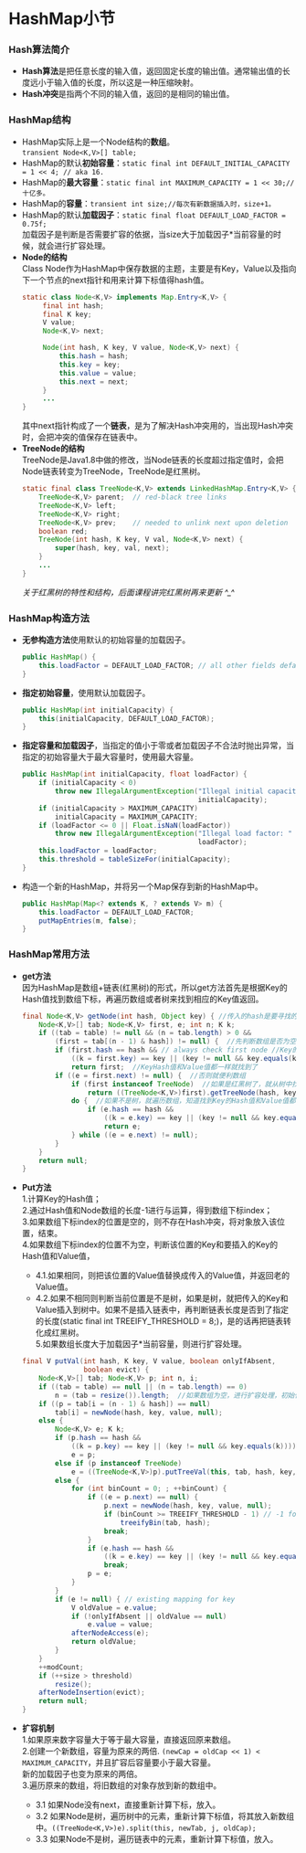 # HashMap小节  
### Hash算法简介
- **Hash算法**是把任意长度的输入值，返回固定长度的输出值。通常输出值的长度远小于输入值的长度，所以这是一种压缩映射。
- **Hash冲突**是指两个不同的输入值，返回的是相同的输出值。  

### HashMap结构  
- HashMap实际上是一个Node结构的**数组**。  
 `transient Node<K,V>[] table;`   
- HashMap的默认**初始容量**：`static final int DEFAULT_INITIAL_CAPACITY = 1 << 4; // aka 16.`
- HashMap的**最大容量**：`static final int MAXIMUM_CAPACITY = 1 << 30;//十亿多。`
- HashMap的**容量**：`transient int size;//每次有新数据插入时，size+1。`
- HashMap的默认**加载因子**：`static final float DEFAULT_LOAD_FACTOR = 0.75f;`  
加载因子是判断是否需要扩容的依据，当size大于加载因子*当前容量的时候，就会进行扩容处理。
- **Node的结构**  
Class Node作为HashMap中保存数据的主题，主要是有Key，Value以及指向下一个节点的next指针和用来计算下标值得hash值。
   ```java
   static class Node<K,V> implements Map.Entry<K,V> {
        final int hash;
        final K key;
        V value;
        Node<K,V> next;

        Node(int hash, K key, V value, Node<K,V> next) {
            this.hash = hash;
            this.key = key;
            this.value = value;
            this.next = next;
        }
		...
   }
   ``` 
  其中next指针构成了一个**链表**，是为了解决Hash冲突用的，当出现Hash冲突时，会把冲突的值保存在链表中。 
- **TreeNode的结构**   
TreeNode是Java1.8中做的修改，当Node链表的长度超过指定值时，会把Node链表转变为TreeNode，TreeNode是红黑树。
	```java
	static final class TreeNode<K,V> extends LinkedHashMap.Entry<K,V> {
        TreeNode<K,V> parent;  // red-black tree links
        TreeNode<K,V> left;
        TreeNode<K,V> right;
        TreeNode<K,V> prev;    // needed to unlink next upon deletion
        boolean red;
        TreeNode(int hash, K key, V val, Node<K,V> next) {
            super(hash, key, val, next);
        }
		...
	}
	```
	*关于红黑树的特性和结构，后面课程讲完红黑树再来更新 ^_^*
### HashMap构造方法
- **无参构造方法**使用默认的初始容量的加载因子。
    ```java
    public HashMap() {
        this.loadFactor = DEFAULT_LOAD_FACTOR; // all other fields defaulted
    }
    ```
- **指定初始容量**，使用默认加载因子。
	```java
	public HashMap(int initialCapacity) {
        this(initialCapacity, DEFAULT_LOAD_FACTOR);
    }
	```
- **指定容量和加载因子**，当指定的值小于零或者加载因子不合法时抛出异常，当指定的初始容量大于最大容量时，使用最大容量。
	```java
	public HashMap(int initialCapacity, float loadFactor) {
        if (initialCapacity < 0)
            throw new IllegalArgumentException("Illegal initial capacity: " +
                                               initialCapacity);
        if (initialCapacity > MAXIMUM_CAPACITY)
            initialCapacity = MAXIMUM_CAPACITY;
        if (loadFactor <= 0 || Float.isNaN(loadFactor))
            throw new IllegalArgumentException("Illegal load factor: " +
                                               loadFactor);
        this.loadFactor = loadFactor;
        this.threshold = tableSizeFor(initialCapacity);
    }
	```
- 构造一个新的HashMap，并将另一个Map保存到新的HashMap中。
	```java
	public HashMap(Map<? extends K, ? extends V> m) {
        this.loadFactor = DEFAULT_LOAD_FACTOR;
        putMapEntries(m, false);
    }
	```
### HashMap常用方法
- **get方法**  
	因为HashMap是数组+链表(红黑树)的形式，所以get方法首先是根据Key的Hash值找到数组下标，再遍历数组或者树来找到相应的Key值返回。
	```java
	final Node<K,V> getNode(int hash, Object key) { //传入的hash是要寻找的Key的Hash（getNode(hash(key), key)）
        Node<K,V>[] tab; Node<K,V> first, e; int n; K k;
        if ((tab = table) != null && (n = tab.length) > 0 &&
            (first = tab[(n - 1) & hash]) != null) {  //先判断数组是否为空，再判断这个Key的Hash对应的数组位置是否为空
            if (first.hash == hash && // always check first node //Key的Hash值判断
                ((k = first.key) == key || (key != null && key.equals(k))))  //Key的Value值判断
                return first;  //KeyHash值和Value值都一样就找到了
            if ((e = first.next) != null) {  //否则就便利数组
                if (first instanceof TreeNode)  //如果是红黑树了，就从树中找
                    return ((TreeNode<K,V>)first).getTreeNode(hash, key);
                do {  //如果不是树，就遍历数组，知道找到Key的Hash值和Value值都一样的对象。
                    if (e.hash == hash &&
                        ((k = e.key) == key || (key != null && key.equals(k))))
                        return e;
                } while ((e = e.next) != null);
            }
        }
        return null;
    }
	```  
- **Put方法**  
	1.计算Key的Hash值；  
	2.通过Hash值和Node数组的长度-1进行与运算，得到数组下标index；  
	3.如果数组下标index的位置是空的，则不存在Hash冲突，将对象放入该位置，结束。  
	4.如果数组下标index的位置不为空，判断该位置的Key和要插入的Key的Hash值和Value值，  
	- 4.1.如果相同，则把该位置的Value值替换成传入的Value值，并返回老的Value值。 
	- 4.2.如果不相同则判断当前位置是不是树，如果是树，就把传入的Key和Value插入到树中。如果不是插入链表中，再判断链表长度是否到了指定的长度(static final int TREEIFY_THRESHOLD = 8;)，是的话再把链表转化成红黑树。  
	5.如果数组长度大于加载因子*当前容量，则进行扩容处理。  
	
	```java
	final V putVal(int hash, K key, V value, boolean onlyIfAbsent,
                   boolean evict) {
        Node<K,V>[] tab; Node<K,V> p; int n, i;
        if ((tab = table) == null || (n = tab.length) == 0)
            n = (tab = resize()).length;  //如果数组为空，进行扩容处理，初始化HashMap
        if ((p = tab[i = (n - 1) & hash]) == null)
            tab[i] = newNode(hash, key, value, null);
        else {
            Node<K,V> e; K k;
            if (p.hash == hash &&
                ((k = p.key) == key || (key != null && key.equals(k))))
                e = p;
            else if (p instanceof TreeNode)
                e = ((TreeNode<K,V>)p).putTreeVal(this, tab, hash, key, value);
            else {
                for (int binCount = 0; ; ++binCount) {
                    if ((e = p.next) == null) {
                        p.next = newNode(hash, key, value, null);
                        if (binCount >= TREEIFY_THRESHOLD - 1) // -1 for 1st
                            treeifyBin(tab, hash);
                        break;
                    }
                    if (e.hash == hash &&
                        ((k = e.key) == key || (key != null && key.equals(k))))
                        break;
                    p = e;
                }
            }
            if (e != null) { // existing mapping for key
                V oldValue = e.value;
                if (!onlyIfAbsent || oldValue == null)
                    e.value = value;
                afterNodeAccess(e);
                return oldValue;
            }
        }
        ++modCount;
        if (++size > threshold)
            resize();
        afterNodeInsertion(evict);
        return null;
    }
	```  
- **扩容机制**  
	1.如果原来数字容量大于等于最大容量，直接返回原来数组。  
	2.创建一个新数组，容量为原来的两倍. `(newCap = oldCap << 1) < MAXIMUM_CAPACITY`，并且扩容后容量要小于最大容量。  
	新的加载因子也变为原来的两倍。  
	3.遍历原来的数组，将旧数组的对象存放到新的数组中。
	- 3.1 如果Node没有next，直接重新计算下标，放入。
	- 3.2 如果Node是树，遍历树中的元素，重新计算下标值，将其放入新数组中。`((TreeNode<K,V>)e).split(this, newTab, j, oldCap);`
	- 3.3 如果Node不是树，遍历链表中的元素，重新计算下标值，放入。
	






















